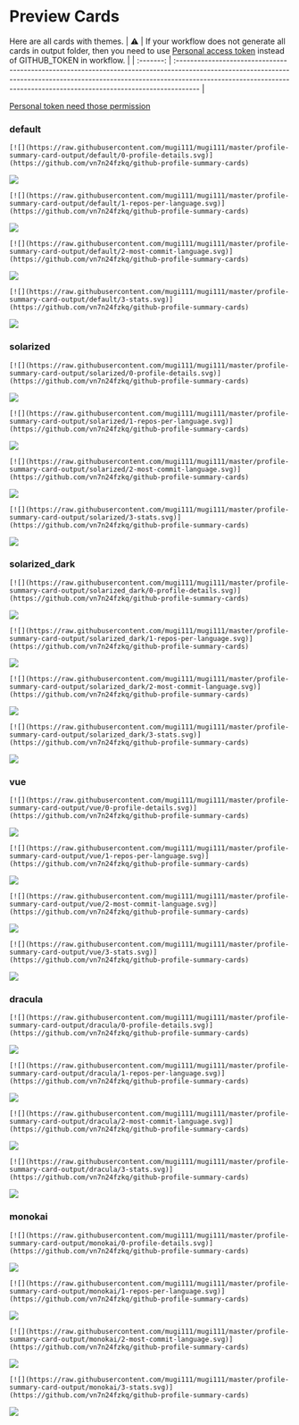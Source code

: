 
# Preview Cards

Here are all cards with themes.
| :warning: | If your workflow does not generate all cards in output folder, then you need to use [Personal access token](https://docs.github.com/en/actions/configuring-and-managing-workflows/creating-and-storing-encrypted-secrets) instead of GITHUB_TOKEN in workflow. |
| :-------: | :------------------------------------------------------------------------------------------------------------------------------------------------------------------------------------------------------------------------------------------------ |

[Personal token need those permission](https://github.com/vn7n24fzkq/github-profile-summary-cards/wiki/Personal-access-token-permissions)


### default


```
[![](https://raw.githubusercontent.com/mugi111/mugi111/master/profile-summary-card-output/default/0-profile-details.svg)](https://github.com/vn7n24fzkq/github-profile-summary-cards)
```
![](https://raw.githubusercontent.com/mugi111/mugi111/master/profile-summary-card-output/default/0-profile-details.svg)


```
[![](https://raw.githubusercontent.com/mugi111/mugi111/master/profile-summary-card-output/default/1-repos-per-language.svg)](https://github.com/vn7n24fzkq/github-profile-summary-cards)
```
![](https://raw.githubusercontent.com/mugi111/mugi111/master/profile-summary-card-output/default/1-repos-per-language.svg)


```
[![](https://raw.githubusercontent.com/mugi111/mugi111/master/profile-summary-card-output/default/2-most-commit-language.svg)](https://github.com/vn7n24fzkq/github-profile-summary-cards)
```
![](https://raw.githubusercontent.com/mugi111/mugi111/master/profile-summary-card-output/default/2-most-commit-language.svg)


```
[![](https://raw.githubusercontent.com/mugi111/mugi111/master/profile-summary-card-output/default/3-stats.svg)](https://github.com/vn7n24fzkq/github-profile-summary-cards)
```
![](https://raw.githubusercontent.com/mugi111/mugi111/master/profile-summary-card-output/default/3-stats.svg)


### solarized


```
[![](https://raw.githubusercontent.com/mugi111/mugi111/master/profile-summary-card-output/solarized/0-profile-details.svg)](https://github.com/vn7n24fzkq/github-profile-summary-cards)
```
![](https://raw.githubusercontent.com/mugi111/mugi111/master/profile-summary-card-output/solarized/0-profile-details.svg)


```
[![](https://raw.githubusercontent.com/mugi111/mugi111/master/profile-summary-card-output/solarized/1-repos-per-language.svg)](https://github.com/vn7n24fzkq/github-profile-summary-cards)
```
![](https://raw.githubusercontent.com/mugi111/mugi111/master/profile-summary-card-output/solarized/1-repos-per-language.svg)


```
[![](https://raw.githubusercontent.com/mugi111/mugi111/master/profile-summary-card-output/solarized/2-most-commit-language.svg)](https://github.com/vn7n24fzkq/github-profile-summary-cards)
```
![](https://raw.githubusercontent.com/mugi111/mugi111/master/profile-summary-card-output/solarized/2-most-commit-language.svg)


```
[![](https://raw.githubusercontent.com/mugi111/mugi111/master/profile-summary-card-output/solarized/3-stats.svg)](https://github.com/vn7n24fzkq/github-profile-summary-cards)
```
![](https://raw.githubusercontent.com/mugi111/mugi111/master/profile-summary-card-output/solarized/3-stats.svg)


### solarized_dark


```
[![](https://raw.githubusercontent.com/mugi111/mugi111/master/profile-summary-card-output/solarized_dark/0-profile-details.svg)](https://github.com/vn7n24fzkq/github-profile-summary-cards)
```
![](https://raw.githubusercontent.com/mugi111/mugi111/master/profile-summary-card-output/solarized_dark/0-profile-details.svg)


```
[![](https://raw.githubusercontent.com/mugi111/mugi111/master/profile-summary-card-output/solarized_dark/1-repos-per-language.svg)](https://github.com/vn7n24fzkq/github-profile-summary-cards)
```
![](https://raw.githubusercontent.com/mugi111/mugi111/master/profile-summary-card-output/solarized_dark/1-repos-per-language.svg)


```
[![](https://raw.githubusercontent.com/mugi111/mugi111/master/profile-summary-card-output/solarized_dark/2-most-commit-language.svg)](https://github.com/vn7n24fzkq/github-profile-summary-cards)
```
![](https://raw.githubusercontent.com/mugi111/mugi111/master/profile-summary-card-output/solarized_dark/2-most-commit-language.svg)


```
[![](https://raw.githubusercontent.com/mugi111/mugi111/master/profile-summary-card-output/solarized_dark/3-stats.svg)](https://github.com/vn7n24fzkq/github-profile-summary-cards)
```
![](https://raw.githubusercontent.com/mugi111/mugi111/master/profile-summary-card-output/solarized_dark/3-stats.svg)


### vue


```
[![](https://raw.githubusercontent.com/mugi111/mugi111/master/profile-summary-card-output/vue/0-profile-details.svg)](https://github.com/vn7n24fzkq/github-profile-summary-cards)
```
![](https://raw.githubusercontent.com/mugi111/mugi111/master/profile-summary-card-output/vue/0-profile-details.svg)


```
[![](https://raw.githubusercontent.com/mugi111/mugi111/master/profile-summary-card-output/vue/1-repos-per-language.svg)](https://github.com/vn7n24fzkq/github-profile-summary-cards)
```
![](https://raw.githubusercontent.com/mugi111/mugi111/master/profile-summary-card-output/vue/1-repos-per-language.svg)


```
[![](https://raw.githubusercontent.com/mugi111/mugi111/master/profile-summary-card-output/vue/2-most-commit-language.svg)](https://github.com/vn7n24fzkq/github-profile-summary-cards)
```
![](https://raw.githubusercontent.com/mugi111/mugi111/master/profile-summary-card-output/vue/2-most-commit-language.svg)


```
[![](https://raw.githubusercontent.com/mugi111/mugi111/master/profile-summary-card-output/vue/3-stats.svg)](https://github.com/vn7n24fzkq/github-profile-summary-cards)
```
![](https://raw.githubusercontent.com/mugi111/mugi111/master/profile-summary-card-output/vue/3-stats.svg)


### dracula


```
[![](https://raw.githubusercontent.com/mugi111/mugi111/master/profile-summary-card-output/dracula/0-profile-details.svg)](https://github.com/vn7n24fzkq/github-profile-summary-cards)
```
![](https://raw.githubusercontent.com/mugi111/mugi111/master/profile-summary-card-output/dracula/0-profile-details.svg)


```
[![](https://raw.githubusercontent.com/mugi111/mugi111/master/profile-summary-card-output/dracula/1-repos-per-language.svg)](https://github.com/vn7n24fzkq/github-profile-summary-cards)
```
![](https://raw.githubusercontent.com/mugi111/mugi111/master/profile-summary-card-output/dracula/1-repos-per-language.svg)


```
[![](https://raw.githubusercontent.com/mugi111/mugi111/master/profile-summary-card-output/dracula/2-most-commit-language.svg)](https://github.com/vn7n24fzkq/github-profile-summary-cards)
```
![](https://raw.githubusercontent.com/mugi111/mugi111/master/profile-summary-card-output/dracula/2-most-commit-language.svg)


```
[![](https://raw.githubusercontent.com/mugi111/mugi111/master/profile-summary-card-output/dracula/3-stats.svg)](https://github.com/vn7n24fzkq/github-profile-summary-cards)
```
![](https://raw.githubusercontent.com/mugi111/mugi111/master/profile-summary-card-output/dracula/3-stats.svg)


### monokai


```
[![](https://raw.githubusercontent.com/mugi111/mugi111/master/profile-summary-card-output/monokai/0-profile-details.svg)](https://github.com/vn7n24fzkq/github-profile-summary-cards)
```
![](https://raw.githubusercontent.com/mugi111/mugi111/master/profile-summary-card-output/monokai/0-profile-details.svg)


```
[![](https://raw.githubusercontent.com/mugi111/mugi111/master/profile-summary-card-output/monokai/1-repos-per-language.svg)](https://github.com/vn7n24fzkq/github-profile-summary-cards)
```
![](https://raw.githubusercontent.com/mugi111/mugi111/master/profile-summary-card-output/monokai/1-repos-per-language.svg)


```
[![](https://raw.githubusercontent.com/mugi111/mugi111/master/profile-summary-card-output/monokai/2-most-commit-language.svg)](https://github.com/vn7n24fzkq/github-profile-summary-cards)
```
![](https://raw.githubusercontent.com/mugi111/mugi111/master/profile-summary-card-output/monokai/2-most-commit-language.svg)


```
[![](https://raw.githubusercontent.com/mugi111/mugi111/master/profile-summary-card-output/monokai/3-stats.svg)](https://github.com/vn7n24fzkq/github-profile-summary-cards)
```
![](https://raw.githubusercontent.com/mugi111/mugi111/master/profile-summary-card-output/monokai/3-stats.svg)

